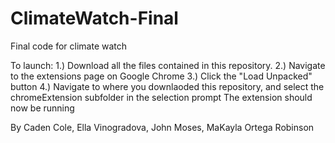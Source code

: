 # ClimateWatch-Final
Final code for climate watch

To launch: 
1.) Download all the files contained in this repository.
2.) Navigate to the extensions page on Google Chrome
3.) Click the "Load Unpacked" button
4.) Navigate to where you downlaoded this repository, and select the chromeExtension subfolder in the selection prompt
The extension should now be running

By Caden Cole, Ella Vinogradova, John Moses, MaKayla Ortega Robinson
